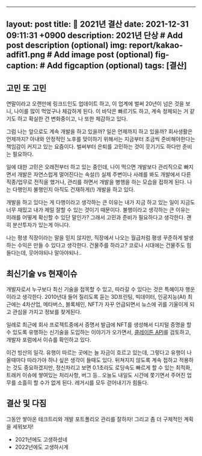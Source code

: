 
---
layout: post
title: 📆 2021년 결산
date: 2021-12-31 09:11:31 +0900
description: 2021년 단상 # Add post description (optional)
img: report/kakao-adfit1.png # Add image post (optional)
fig-caption: # Add figcaption (optional)
tags: [결산]
---
## 고민 또 고민
연말이라고 오랜만에 링크드인도 업데이트 하고, 이 업계에 벌써 20년이 넘은 것을 보니, 나이를 많이 먹었구나 체감하게 된다. 이 바닥은 빠르기도 하고, 계속 정체되는 거 같기도 하고 확실한 건 변화중이고, 나 또한 체감하고 있다. 

그럼 나는 앞으로도 계속 개발을 하고 있을까? 일은 언제까지 하고 있을까? 회사생활은 언제까지? 아내와 안정적인 노후를 맞이하기 위해서는 지금부터 조금씩 준비해야한다는 책임감이 커지고 있는 요즘이다. 벌써부터 은퇴를  고민하는 것이 웃기기도 하다만 준비는 필요하다.

일에 대한 고민은 오래전부터 하고 있는 중인데, 나이 먹으면 개발보다 관리직으로 빠지면서 개발은 자연스럽게 멀어진다는 속설(!) 실제 주변이나 사례를 봐도 개발에서 다른 직종/업무로 전직을 했거나, 관리를 하면서 개발을 병행을 하는 모습을 접하게 된다. 나는 다행인지 불행인지 아직도 건재하게(!) 개발을 하고 있다. 

개발을 하고 있다는 게 다행이라고 생각하는 큰 이유는 내가 지금 하고 있는 일이 지금도 너무 재밌고 내가 제일 잘할 수 있는 것이기 때문이다. 불행이라고 생각하는 큰 이유는 미래를 어떻게 확신할 수 있단 말인가? 그래서 고민과 준비가 필요하다고 생각한다. 괜히 분산투자가 있는게 아니다. 

나는 평생 직장이라는 말을 믿지 않지만, 직장에서 나오는 월급처럼 평생 꾸준하게 발생하는 수익은 만들 수 있다고 생각한다. 건물주를 하라고? 코로나 시대에는 건물주도 힘들다는데, 웃어야되나 말아야되나..

## 최신기술  vs 현재이슈

개발자로서 누구보다 최신 기술을 접목할 수 있고, 따라갈 수 있다는 것은 특혜이자 행운이라고 생각한다. 2010년대 들어 질리도록 듣는 3D프린팅, 빅데이터, 인공지능(AI) 최근에는 4차산업, 메타버스, 블록체인, NFT가 자꾸 언급되면서 뉴스에 귀를 기울이게 되고 관심을 가지고 정보를 찾게된다. 

일례로 최근에 회사 프로젝트중에서 증명서 발급에 NFT를 생성해서 디지털 증명을 할 수 있도록 유행하는 신기술을 도입하는 이야기가 오가면서, [클레이튼 API](https://docs.klaytnapi.com/)를 검토하고, 개발자 포럼에서 이슈를 확인하고 있다. 

이건 빙산의 일각. 유행이 따르는 곳에는 늘 자금이 흐르고 있는데, 그렇다고 유행이 나올때마다 따라가야 하나 싶은 생각이 들때도 있다. 뒤쳐지지 않도록 계속 접하고 적용하는 것도 중요하겠지만, 정신차리고 보면 0.1초라도 로딩속도 빠르게 할 수 있는 최적화, 트래커 이슈에 쌓여있는 처리사항, 버그 등.. 오늘도 내일도 시간에 쫓기면서 주어진 업무를 소흘히 할 수가 없게 된다. 레거시를 모두 걷어내기가 힘들다.

## 결산 및 다짐
그동안 쌓아온 테크트리와 개발 포트폴리오 관리를 잘하자!
그리고 좀 더 구체적인 계획을 세워보자!
- 2021년에도 고생하셨네
- 2022년에도 고생하시게